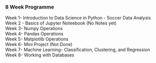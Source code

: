 ### 8 Week Programme

Week 1- Introduction to Data Science in Python - Soccer Data Analysis \
Week 2 - Basics of Jupyter Noteebook (No Notes yet) \
Week 3- Numpy Operations \
Week 4- Pandas Operations \
Week 5- Matplotlib Operations \
Week 6- Mini Project (Not Done) \
Week 7- Machine Learning- Classification, Clustering, and Regression \
Week 8- Working with Databases
